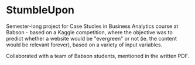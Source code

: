 # StumbleUpon
Semester-long project for Case Studies in Business Analytics course at Babson - based on a Kaggle competition, where the objective was to predict whether a website would be "evergreen" or not (ie. the content would be relevant forever), based on a variety of input variables.

Collaborated with a team of Babson students, mentioned in the written PDF.
